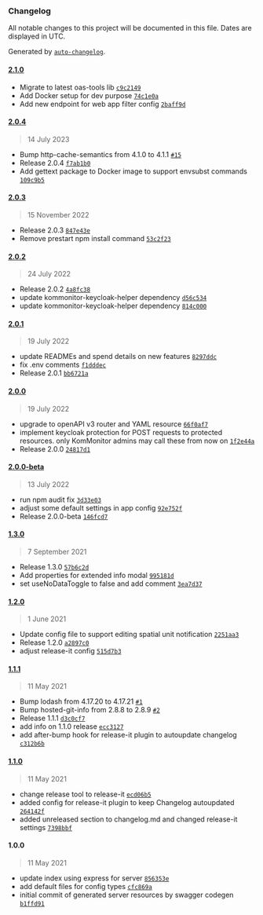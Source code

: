 ### Changelog

All notable changes to this project will be documented in this file. Dates are displayed in UTC.

Generated by [`auto-changelog`](https://github.com/CookPete/auto-changelog).

#### [2.1.0](https://github.com/KomMonitor/client-config/compare/2.0.4...2.1.0)

- Migrate to latest oas-tools lib [`c9c2149`](https://github.com/KomMonitor/client-config/commit/c9c2149ac0e266c365bad4b99670ce6d9e3b7d4a)
- Add Docker setup for dev purpose [`74c1e0a`](https://github.com/KomMonitor/client-config/commit/74c1e0aced9da0e334889617cdd8d05a88c00319)
- Add new endpoint for web app filter config [`2baff9d`](https://github.com/KomMonitor/client-config/commit/2baff9d829f8be286790ff172b284ff203cb26d7)

#### [2.0.4](https://github.com/KomMonitor/client-config/compare/2.0.3...2.0.4)

> 14 July 2023

- Bump http-cache-semantics from 4.1.0 to 4.1.1 [`#15`](https://github.com/KomMonitor/client-config/pull/15)
- Release 2.0.4 [`f7ab1b0`](https://github.com/KomMonitor/client-config/commit/f7ab1b093eaa7aa72c3d739c123795cb99e0bc12)
- Add gettext package to Docker image to support envsubst commands [`109c9b5`](https://github.com/KomMonitor/client-config/commit/109c9b520746446b678cb8351ff3ad21739e95e6)

#### [2.0.3](https://github.com/KomMonitor/client-config/compare/2.0.2...2.0.3)

> 15 November 2022

- Release 2.0.3 [`847e43e`](https://github.com/KomMonitor/client-config/commit/847e43e0debe402fc1b68b76495dd50efa627c56)
- Remove prestart npm install command [`53c2f23`](https://github.com/KomMonitor/client-config/commit/53c2f23b9c8930052b1a351301b7ad2949087265)

#### [2.0.2](https://github.com/KomMonitor/client-config/compare/2.0.1...2.0.2)

> 24 July 2022

- Release 2.0.2 [`4a8fc38`](https://github.com/KomMonitor/client-config/commit/4a8fc38fe220625b4f62dc61c8131496fc22f230)
- update kommonitor-keycloak-helper dependency [`d56c534`](https://github.com/KomMonitor/client-config/commit/d56c534b5bafe414fd2ce4858393d91812373239)
- update kommonitor-keycloak-helper dependency [`814c000`](https://github.com/KomMonitor/client-config/commit/814c0009801bf93afabbfcadd7b42948dc6b7ae0)

#### [2.0.1](https://github.com/KomMonitor/client-config/compare/2.0.0...2.0.1)

> 19 July 2022

- update READMEs and spend details on new features [`8297ddc`](https://github.com/KomMonitor/client-config/commit/8297ddc5e58831273048052bc3303db216a89112)
- fix .env comments [`f1dddec`](https://github.com/KomMonitor/client-config/commit/f1dddecf5c6c4482e1634d03935e1939314d3f50)
- Release 2.0.1 [`bb6721a`](https://github.com/KomMonitor/client-config/commit/bb6721a8367a8263a6c6aae1227c9950dbe6a76e)

#### [2.0.0](https://github.com/KomMonitor/client-config/compare/2.0.0-beta...2.0.0)

> 19 July 2022

- upgrade to openAPI v3 router and YAML resource [`66f0af7`](https://github.com/KomMonitor/client-config/commit/66f0af701af5fd1da85ef0f42ebcf60f9b4dc961)
- implement keycloak protection for POST requests to protected resources. only KomMonitor admins may call these from now on [`1f2e44a`](https://github.com/KomMonitor/client-config/commit/1f2e44a1f5e4c7c109406875272d097dbe56309e)
- Release 2.0.0 [`24817d1`](https://github.com/KomMonitor/client-config/commit/24817d15193b2e01f74aa6af98d0986b3fc6ab15)

#### [2.0.0-beta](https://github.com/KomMonitor/client-config/compare/1.3.0...2.0.0-beta)

> 13 July 2022

- run npm audit fix [`3d33e03`](https://github.com/KomMonitor/client-config/commit/3d33e03c186e67a386092ccf1cc69566bbb6542a)
- adjust some default settings in app config [`92e752f`](https://github.com/KomMonitor/client-config/commit/92e752f963817776bdc833893fb9e04cce6d064a)
- Release 2.0.0-beta [`146fcd7`](https://github.com/KomMonitor/client-config/commit/146fcd7a960346279a683cf4f5043980904a347e)

#### [1.3.0](https://github.com/KomMonitor/client-config/compare/1.2.0...1.3.0)

> 7 September 2021

- Release 1.3.0 [`57b6c2d`](https://github.com/KomMonitor/client-config/commit/57b6c2d80c5ec828b38a3e1e52ad56fb20bfbcc6)
- Add properties for extended info modal [`995181d`](https://github.com/KomMonitor/client-config/commit/995181dc475b67f9abaecb1818f00a6152125815)
- set useNoDataToggle to false and add comment [`3ea7d37`](https://github.com/KomMonitor/client-config/commit/3ea7d3787a6474eb099d2bbe8e1f6fa9e4868517)

#### [1.2.0](https://github.com/KomMonitor/client-config/compare/1.1.1...1.2.0)

> 1 June 2021

- Update config file to support editing spatial unit notification [`2251aa3`](https://github.com/KomMonitor/client-config/commit/2251aa3c16abe236c4db6015eb33f2d0ca399c96)
- Release 1.2.0 [`a2897c0`](https://github.com/KomMonitor/client-config/commit/a2897c05ef4e1790165d52554d6cdb50f20409c8)
- adjust release-it config [`515d7b3`](https://github.com/KomMonitor/client-config/commit/515d7b341a89d4d0479da378ddbf28ce4aba26fe)

#### [1.1.1](https://github.com/KomMonitor/client-config/compare/1.1.0...1.1.1)

> 11 May 2021

- Bump lodash from 4.17.20 to 4.17.21 [`#1`](https://github.com/KomMonitor/client-config/pull/1)
- Bump hosted-git-info from 2.8.8 to 2.8.9 [`#2`](https://github.com/KomMonitor/client-config/pull/2)
- Release 1.1.1 [`d3c0cf7`](https://github.com/KomMonitor/client-config/commit/d3c0cf784159172916d0366258841849914d5d6f)
- add info on 1.1.0 release [`ecc3127`](https://github.com/KomMonitor/client-config/commit/ecc31270edecb21e150d04e18086d99d03a23dcf)
- add after-bump hook for release-it plugin to autoupdate changelog [`c312b6b`](https://github.com/KomMonitor/client-config/commit/c312b6b3db125db6406834f2b6fd6ae04735c0e8)

#### [1.1.0](https://github.com/KomMonitor/client-config/compare/1.0.0...1.1.0)

> 11 May 2021

- change release tool to release-it [`ecd06b5`](https://github.com/KomMonitor/client-config/commit/ecd06b54fa12fb34fec818a61faaf3954474d530)
- added config for release-it plugin to keep Changelog autoupdated [`264142f`](https://github.com/KomMonitor/client-config/commit/264142f881caf28b265b0b887ae0d2961a23f319)
- added unreleased section to changelog.md and changed release-it settings [`7398bbf`](https://github.com/KomMonitor/client-config/commit/7398bbf3f76941d1e6e6538f28572c51986e8490)

#### 1.0.0

> 11 May 2021

- update index using express for server [`856353e`](https://github.com/KomMonitor/client-config/commit/856353e65f2634e6a81cf1fa382cbb18d71fe10e)
- add default files for config types [`cfc869a`](https://github.com/KomMonitor/client-config/commit/cfc869acce0929d44c0041615f68a12d3b0c1c86)
- initial commit of generated server resources by swagger codegen [`b1ffd91`](https://github.com/KomMonitor/client-config/commit/b1ffd9191daa7d3ccb183c9bd1c24ec79e6f6594)
